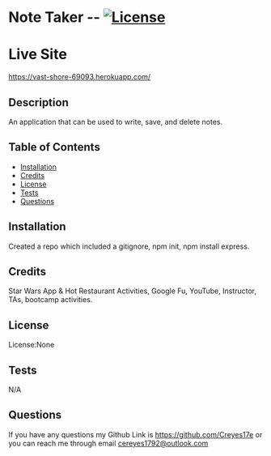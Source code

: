 # Note Taker -- [![License](https://img.shields.io/badge/license-None-green.svg)](https://shields.io/)

# Live Site

https://vast-shore-69093.herokuapp.com/

## Description

An application that can be used to write, save, and delete notes.

## Table of Contents

- [Installation](#Installation)
- [Credits](#Credits)
- [License](#License)
- [Tests](#Tests)
- [Questions](#Questions)

## Installation

Created a repo which included a gitignore, npm init, npm install express.

## Credits

Star Wars App & Hot Restaurant Activities, Google Fu, YouTube, Instructor, TAs, bootcamp activities.

## License

License:None

## Tests

N/A

## Questions

If you have any questions my Github Link is https://github.com/Creyes17e or you can reach me through email cereyes1792@outlook.com
